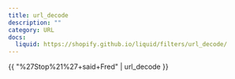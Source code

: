 ```yaml
---
title: url_decode
description: ""
category: URL
docs:
  liquid: https://shopify.github.io/liquid/filters/url_decode/
---
```


{{ "%27Stop%21%27+said+Fred" | url_decode }}
<!-- Output: "'Stop!' said Fred" -->
